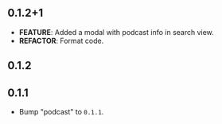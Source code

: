 ## 0.1.2+1

 - **FEATURE**: Added a modal with podcast info in search view.
 - **REFACTOR**: Format code.

## 0.1.2

## 0.1.1

 - Bump "podcast" to `0.1.1`.

